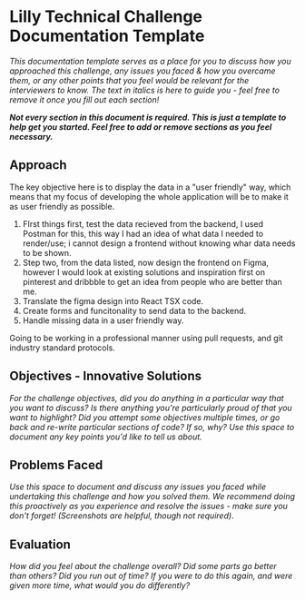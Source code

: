 # Lilly Technical Challenge Documentation Template

_This documentation template serves as a place for you to discuss how you approached this challenge, any issues you faced & how you overcame them, or any other points that you feel would be relevant for the interviewers to know. The text in italics is here to guide you - feel free to remove it once you fill out each section!_

**_Not every section in this document is required. This is just a template to help get you started. Feel free to add or remove sections as you feel necessary._**

## Approach

The key objective here is to display the data in a "user friendly" way, which means that my focus of developing the whole application will be to make it as user friendly as possible.

1. FIrst things first, test the data recieved from the backend, I used Postman for this, this way I had an idea of what data I needed to render/use; i cannot design a frontend without knowing whar data needs to be shown.
2. Step two, from the data listed, now design the frontend on Figma, however I would look at existing solutions and inspiration first on pinterest and dribbble to get an idea from people who are better than me.
3. Translate the figma design into React TSX code.
4. Create forms and funcitonality to send data to the backend.
5. Handle missing data in a user friendly way.

Going to be working in a professional manner using pull requests, and git industry standard protocols.

## Objectives - Innovative Solutions

_For the challenge objectives, did you do anything in a particular way that you want to discuss? Is there anything you're particularly proud of that you want to highlight? Did you attempt some objectives multiple times, or go back and re-write particular sections of code? If so, why? Use this space to document any key points you'd like to tell us about._

## Problems Faced

_Use this space to document and discuss any issues you faced while undertaking this challenge and how you solved them. We recommend doing this proactively as you experience and resolve the issues - make sure you don't forget! (Screenshots are helpful, though not required)_.

## Evaluation

_How did you feel about the challenge overall? Did some parts go better than others? Did you run out of time? If you were to do this again, and were given more time, what would you do differently?_
